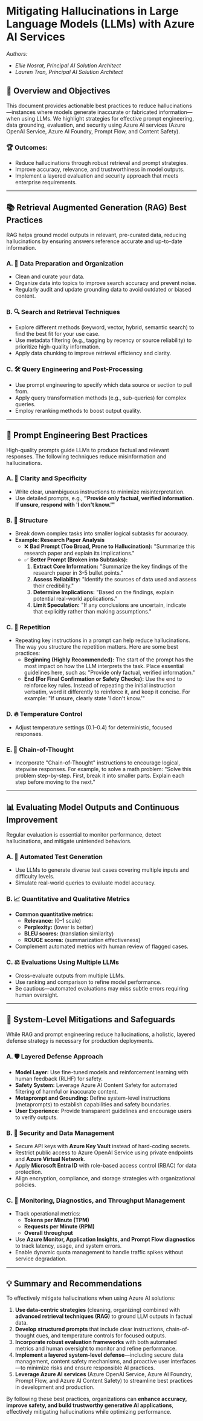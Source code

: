 # Mitigating Hallucinations in Large Language Models (LLMs) with Azure AI Services

*Authors:*
- *Ellie Nosrat, Principal AI Solution Architect*
- *Lauren Tran, Principal AI Solution Architect*

## 🎯 Overview and Objectives

This document provides actionable best practices to reduce hallucinations—instances where models generate inaccurate or fabricated information—when using LLMs. We highlight strategies for effective prompt engineering, data grounding, evaluation, and security using Azure AI services (Azure OpenAI Service, Azure AI Foundry, Prompt Flow, and Content Safety).

### 🏆 Outcomes:
- Reduce hallucinations through robust retrieval and prompt strategies.
- Improve accuracy, relevance, and trustworthiness in model outputs.
- Implement a layered evaluation and security approach that meets enterprise requirements.

---

## 📚 Retrieval Augmented Generation (RAG) Best Practices

RAG helps ground model outputs in relevant, pre-curated data, reducing hallucinations by ensuring answers reference accurate and up-to-date information.

### A. 📂 Data Preparation and Organization
- Clean and curate your data.
- Organize data into topics to improve search accuracy and prevent noise.
- Regularly audit and update grounding data to avoid outdated or biased content.

### B. 🔍 Search and Retrieval Techniques
- Explore different methods (keyword, vector, hybrid, semantic search) to find the best fit for your use case.
- Use metadata filtering (e.g., tagging by recency or source reliability) to prioritize high-quality information.
- Apply data chunking to improve retrieval efficiency and clarity.

### C. 🛠️ Query Engineering and Post-Processing
- Use prompt engineering to specify which data source or section to pull from.
- Apply query transformation methods (e.g., sub-queries) for complex queries.
- Employ reranking methods to boost output quality.

---

## 📝 Prompt Engineering Best Practices

High-quality prompts guide LLMs to produce factual and relevant responses. The following techniques reduce misinformation and hallucinations.

### A. 📌 Clarity and Specificity
- Write clear, unambiguous instructions to minimize misinterpretation.
- Use detailed prompts, e.g., **"Provide only factual, verified information. If unsure, respond with 'I don't know.'"**

### B. 📐 Structure 
- Break down complex tasks into smaller logical subtasks for accuracy.
- **Example: Research Paper Analysis**
  - ❌ **Bad Prompt (Too Broad, Prone to Hallucination):** "Summarize this research paper and explain its implications."
  - ✅ **Better Prompt (Broken into Subtasks):**
    1. **Extract Core Information:**  "Summarize the key findings of the research paper in 3-5 bullet points."
    2. **Assess Reliability:**  "Identify the sources of data used and assess their credibility."
    3. **Determine Implications:**  "Based on the findings, explain potential real-world applications."
    4. **Limit Speculation:**  "If any conclusions are uncertain, indicate that explicitly rather than making assumptions."

### C. 🔁 Repetition
- Repeating key instructions in a prompt can help reduce hallucinations. The way you structure the repetition matters. Here are some best practices:
  - **Beginning (Highly Recommended):** The start of the prompt has the most impact on how the LLM interprets the task. Place essential guidelines here, such as: "Provide only factual, verified information."
  - **End (For Final Confirmation or Safety Checks):** Use the end to reinforce key rules. Instead of repeating the initial instruction verbatim, word it differently to reinforce it, and keep it concise. For example: "If unsure, clearly state 'I don't know.'"

### D. 🔥 Temperature Control 
- Adjust temperature settings (0.1–0.4) for deterministic, focused responses.

### E. 🧠 Chain-of-Thought
- Incorporate "Chain-of-Thought" instructions to encourage logical, stepwise responses. For example, to solve a math problem: "Solve this problem step-by-step. First, break it into smaller parts. Explain each step before moving to the next."

---

## 📊 Evaluating Model Outputs and Continuous Improvement

Regular evaluation is essential to monitor performance, detect hallucinations, and mitigate unintended behaviors.

### A. 🧪 Automated Test Generation
- Use LLMs to generate diverse test cases covering multiple inputs and difficulty levels.
- Simulate real-world queries to evaluate model accuracy.

### B. 📈 Quantitative and Qualitative Metrics
- **Common quantitative metrics:**
  - **Relevance:** (0–1 scale)
  - **Perplexity:** (lower is better)
  - **BLEU scores:** (translation similarity)
  - **ROUGE scores:** (summarization effectiveness)
- Complement automated metrics with human review of flagged cases.

### C. ⚖️ Evaluations Using Multiple LLMs
- Cross-evaluate outputs from multiple LLMs.
- Use ranking and comparison to refine model performance.
- Be cautious—automated evaluations may miss subtle errors requiring human oversight.

---

## 🔐 System-Level Mitigations and Safeguards

While RAG and prompt engineering reduce hallucinations, a holistic, layered defense strategy is necessary for production deployments.

### A. 🛡️ Layered Defense Approach
- **Model Layer:** Use fine-tuned models and reinforcement learning with human feedback (RLHF) for safety.
- **Safety System:** Leverage Azure AI Content Safety for automated filtering of harmful or inaccurate content.
- **Metaprompt and Grounding:** Define system-level instructions (metaprompts) to establish capabilities and safety boundaries.
- **User Experience:** Provide transparent guidelines and encourage users to verify outputs.

### B. 🔑 Security and Data Management
- Secure API keys with **Azure Key Vault** instead of hard-coding secrets.
- Restrict public access to Azure OpenAI Service using private endpoints and **Azure Virtual Network**.
- Apply **Microsoft Entra ID** with role-based access control (RBAC) for data protection.
- Align encryption, compliance, and storage strategies with organizational policies.

### C. 👀 Monitoring, Diagnostics, and Throughput Management
- Track operational metrics:
  - **Tokens per Minute (TPM)**
  - **Requests per Minute (RPM)**
  - **Overall throughput**
- Use **Azure Monitor, Application Insights, and Prompt Flow diagnostics** to track latency, usage, and system errors.
- Enable dynamic quota management to handle traffic spikes without service degradation.

---

## 💡 Summary and Recommendations

To effectively mitigate hallucinations when using Azure AI solutions:

1. **Use data-centric strategies** (cleaning, organizing) combined with **advanced retrieval techniques (RAG)** to ground LLM outputs in factual data.
2. **Develop structured prompts** that include clear instructions, chain-of-thought cues, and temperature controls for focused outputs.
3. **Incorporate robust evaluation frameworks** with both automated metrics and human oversight to monitor and refine performance.
4. **Implement a layered system-level defense**—including secure data management, content safety mechanisms, and proactive user interfaces—to minimize risks and ensure responsible AI practices.
5. **Leverage Azure AI services** (Azure OpenAI Service, Azure AI Foundry, Prompt Flow, and Azure AI Content Safety) to streamline best practices in development and production.

By following these best practices, organizations can **enhance accuracy, improve safety, and build trustworthy generative AI applications**, effectively mitigating hallucinations while optimizing performance.
